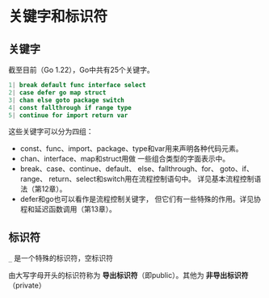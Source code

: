 # 关键字和标识符
## 关键字
截至目前（Go 1.22），Go中共有25个关键字。
```go
1| break default func interface select
2| case defer go map struct
3| chan else goto package switch
4| const fallthrough if range type
5| continue for import return var
```
这些关键字可以分为四组：
- const、func、import、package、type和var用来声明各种代码元素。
- chan、interface、map和struct用做 一些组合类型的字面表示中。
- break、case、continue、default、 else、fallthrough、for、 goto、if、range、 return、select和switch用在流程控制语句中。 详见基本流程控制语法（第12章）。
- defer和go也可以看作是流程控制关键字， 但它们有一些特殊的作用。详见协程和延迟函数调用（第13章）。

## 标识符

`_` 是一个特殊的标识符，空标识符

由大写字母开头的标识符称为 __导出标识符__（即public）。其他为 __非导出标识符__（private）

